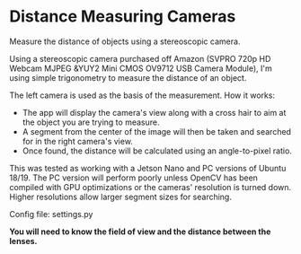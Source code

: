 # Distance Measuring Cameras
Measure the distance of objects using a stereoscopic camera.

Using a stereoscopic camera purchased off Amazon (SVPRO 720p HD Webcam MJPEG &YUY2 Mini CMOS OV9712 USB Camera Module), I'm using simple trigonometry to measure the distance of an object.

The left camera is used as the basis of the measurement. How it works:

* The app will display the camera's view along with a cross hair to aim at the object you are trying to measure.  
* A segment from the center of the image will then be taken and searched for in the right camera's view.  
* Once found, the distance will be calculated using an angle-to-pixel ratio.

This was tested as working with a Jetson Nano and PC versions of Ubuntu 18/19.  The PC version will perform poorly unless OpenCV has been compiled with GPU optimizations or the cameras' resolution is turned down.  Higher resolutions allow larger segment sizes for searching.

Config file: settings.py

**You will need to know the field of view and the distance between the lenses.**
